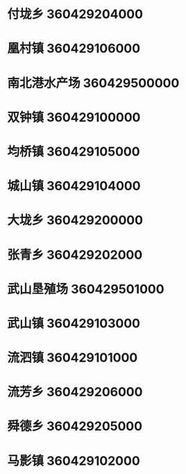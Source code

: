 # 付垅乡 360429204000
# 凰村镇 360429106000
# 南北港水产场 360429500000
# 双钟镇 360429100000
# 均桥镇 360429105000
# 城山镇 360429104000
# 大垅乡 360429200000
# 张青乡 360429202000
# 武山垦殖场 360429501000
# 武山镇 360429103000
# 流泗镇 360429101000
# 流芳乡 360429206000
# 舜德乡 360429205000
# 马影镇 360429102000
